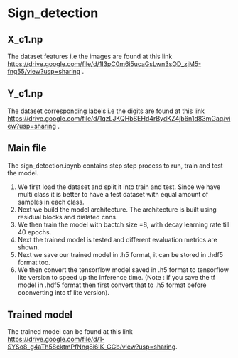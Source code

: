 # Sign_detection
## X_c1.np
The dataset features i.e the images are found at this link https://drive.google.com/file/d/1I3pC0m6i5ucaGsLwn3sOD_zjM5-fng55/view?usp=sharing . 
## Y_c1.np
The dataset corresponding labels i.e the digits are found at this link https://drive.google.com/file/d/1qzLJKQHbSEHd4rBydKZ4jb6n1d83mGaq/view?usp=sharing . 
## Main file
The sign_detection.ipynb contains step step process to run, train and test the model. 
1. We first load the dataset and split it into train and test. Since we have multi class it is better to have a test dataset with equal amount of samples in each class. 
2. Next we build the model architecture. The architecture is built using residual blocks and dialated cnns.
3. We then train the model with bactch size =8, with decay learning rate till 40 epochs. 
4. Next the trained model is tested and different evaluation metrics are shown.
5. Next we save our trained model in .h5 format, it can be stored in .hdf5 format too. 
6. We then convert the tensorflow model saved in .h5 format to tensorflow lite version to speed up the inference time. (Note : if you save the tf model in .hdf5 format then first convert that to .h5 format before coonverting into tf lite version).

## Trained model
The trained model can be found at this link https://drive.google.com/file/d/1-SYSo8_g4aTh58cktmPfNnq8i6IK_GGb/view?usp=sharing. 


